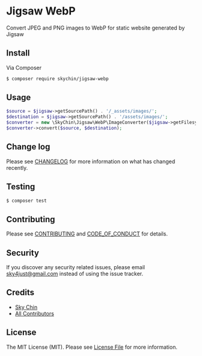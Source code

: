 # Jigsaw WebP

Convert JPEG and PNG images to WebP for static website generated by Jigsaw

## Install

Via Composer

``` bash
$ composer require skychin/jigsaw-webp
```

## Usage

``` php
$source = $jigsaw->getSourcePath() . '/_assets/images/';
$destination = $jigsaw->getSourcePath() . '/assets/images/';
$converter = new \SkyChin\Jigsaw\WebP\ImageConverter($jigsaw->getFilesystem());
$converter->convert($source, $destination);
```

## Change log

Please see [CHANGELOG](CHANGELOG.md) for more information on what has changed recently.

## Testing

``` bash
$ composer test
```

## Contributing

Please see [CONTRIBUTING](CONTRIBUTING.md) and [CODE_OF_CONDUCT](CODE_OF_CONDUCT.md) for details.

## Security

If you discover any security related issues, please email sky4just@gmail.com instead of using the issue tracker.

## Credits

- [Sky Chin][link-author]
- [All Contributors][link-contributors]

## License

The MIT License (MIT). Please see [License File](LICENSE.md) for more information.

[ico-version]: https://img.shields.io/packagist/v/skychin/jigsaw-webp.svg?style=flat-square
[ico-license]: https://img.shields.io/badge/license-MIT-brightgreen.svg?style=flat-square
[ico-travis]: https://img.shields.io/travis/skychin/jigsaw-webp/master.svg?style=flat-square
[ico-scrutinizer]: https://img.shields.io/scrutinizer/coverage/g/skychin/jigsaw-webp.svg?style=flat-square
[ico-code-quality]: https://img.shields.io/scrutinizer/g/skychin/jigsaw-webp.svg?style=flat-square
[ico-downloads]: https://img.shields.io/packagist/dt/skychin/jigsaw-webp.svg?style=flat-square

[link-packagist]: https://packagist.org/packages/skychin/jigsaw-webp
[link-travis]: https://travis-ci.org/skychin/jigsaw-webp
[link-scrutinizer]: https://scrutinizer-ci.com/g/skychin/jigsaw-webp/code-structure
[link-code-quality]: https://scrutinizer-ci.com/g/skychin/jigsaw-webp
[link-downloads]: https://packagist.org/packages/skychin/jigsaw-webp
[link-author]: https://github.com/co0lsky
[link-contributors]: ../../contributors
